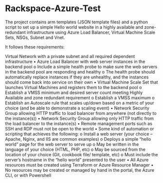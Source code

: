 # Rackspace-Azure-Test

 The project contains arm templates (JSON template files) and a python script to set up a simple Hello world website in a highly available and zone-redundant infrastructure using Azure Load Balancer, Virtual Machine Scale Sets, NSGs, Subnet and Vnet.
 
It follows these requirements:

Virtual Network with a private subnet and all required dependent infrastructure
• Azure Load Balancer with web server instances in the backend pool
o Include a simple health probe to make sure the web servers in the backend pool are
responding and healthy
o The health probe should automatically replace instances if they are unhealthy, and the
instances should come back into service on their own
• Virtual Machine Scale Set that launches Virtual Machines and registers them to the backend
pool
o Establish a VMSS minimum and desired server count meeting Highly Available and zone
redundant requirement
o Establish a VMSS maximum
o Establish an Autoscale rule that scales up/down based on a metric of your choice (and
be able to demonstrate a scaling event)
• Network Security Group allowing HTTP traffic to load balancer from anywhere (not directly to
the instance(s))
• Network Security Group allowing only HTTP traffic from the load balancer to the instance(s)
• Remote management ports such as SSH and RDP must not be open to the world
• Some kind of automation or scripting that achieves the following:
o Install a web server (your choice – Apache, Nginx, and IIS are common examples)
o Deploys a simple “hello world” page for the web server to serve up
o May be written in the language of your choice (HTML, PHP, etc)
o May be sourced from the location of your choice (Git, cookbook file/ template, etc)
o Must include the server’s hostname in the “hello world” presented to the user
• All Azure resources must be created using Terraform or Azure Resource Manager
• No resources may be created or managed by hand in the portal, the Azure CLI, or with
Powershell
 
